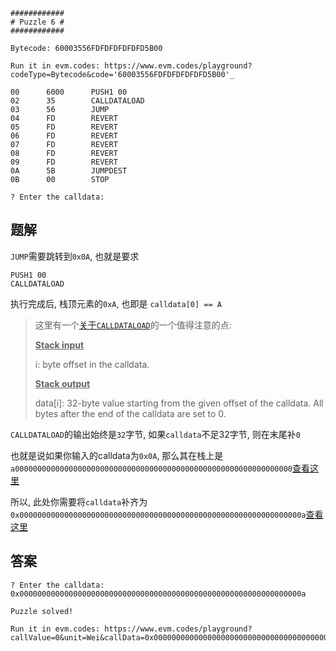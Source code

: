 ```
############
# Puzzle 6 #
############

Bytecode: 60003556FDFDFDFDFDFD5B00

Run it in evm.codes: https://www.evm.codes/playground?codeType=Bytecode&code='60003556FDFDFDFDFDFD5B00'_

00      6000      PUSH1 00
02      35        CALLDATALOAD
03      56        JUMP
04      FD        REVERT
05      FD        REVERT
06      FD        REVERT
07      FD        REVERT
08      FD        REVERT
09      FD        REVERT
0A      5B        JUMPDEST
0B      00        STOP

? Enter the calldata:
```

## 题解

`JUMP`需要跳转到`0x0A`, 也就是要求

```
PUSH1 00
CALLDATALOAD
```

执行完成后, 栈顶元素的`0xA`, 也即是 `calldata[0] == A`

> 这里有一个[关于`CALLDATALOAD`](https://www.evm.codes/#35?fork=merge)的一个值得注意的点:
>
> <u>**Stack input**</u>
>
> i: byte offset in the calldata.
>
> <u>**Stack output**</u>
>
> data[i]: 32-byte value starting from the given offset of the calldata. All bytes after the end of the calldata are set to 0.

`CALLDATALOAD`的输出始终是`32`字节, 如果`calldata`不足32字节, 则在末尾补`0`

也就是说如果你输入的calldata为`0x0A`, 那么其在栈上是`a00000000000000000000000000000000000000000000000000000000000000`[查看这里](https://www.evm.codes/playground?fork=merge&unit=Wei&callData=0x0A&codeType=Mnemonic&code='PUSH1%200%5CnCALLDATALOAD'_)

所以, 此处你需要将`calldata`补齐为 `0x000000000000000000000000000000000000000000000000000000000000000a`[查看这里](https://www.evm.codes/playground?fork=merge&unit=Wei&callData=0x000000000000000000000000000000000000000000000000000000000000000a&codeType=Mnemonic&code='PUSH1%200%5CnCALLDATALOAD'_)



## 答案

```
? Enter the calldata: 0x000000000000000000000000000000000000000000000000000000000000000a

Puzzle solved!

Run it in evm.codes: https://www.evm.codes/playground?callValue=0&unit=Wei&callData=0x000000000000000000000000000000000000000000000000000000000000000a&codeType=Bytecode&code='60003556FDFDFDFDFDFD5B00'_
```

